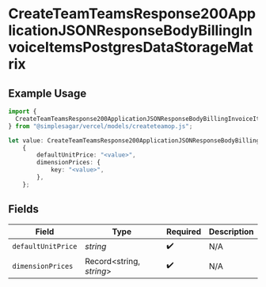 # CreateTeamTeamsResponse200ApplicationJSONResponseBodyBillingInvoiceItemsPostgresDataStorageMatrix

## Example Usage

```typescript
import {
  CreateTeamTeamsResponse200ApplicationJSONResponseBodyBillingInvoiceItemsPostgresDataStorageMatrix,
} from "@simplesagar/vercel/models/createteamop.js";

let value: CreateTeamTeamsResponse200ApplicationJSONResponseBodyBillingInvoiceItemsPostgresDataStorageMatrix =
    {
        defaultUnitPrice: "<value>",
        dimensionPrices: {
            key: "<value>",
        },
    };
```

## Fields

| Field                    | Type                     | Required                 | Description              |
| ------------------------ | ------------------------ | ------------------------ | ------------------------ |
| `defaultUnitPrice`       | *string*                 | :heavy_check_mark:       | N/A                      |
| `dimensionPrices`        | Record<string, *string*> | :heavy_check_mark:       | N/A                      |